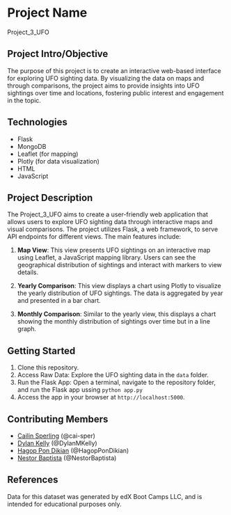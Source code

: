 # Project Name

Project_3_UFO

## Project Intro/Objective

The purpose of this project is to create an interactive web-based interface for exploring UFO sighting data. By visualizing the data on maps and through comparisons, the project aims to provide insights into UFO sightings over time and locations, fostering public interest and engagement in the topic.

## Technologies

- Flask
- MongoDB
- Leaflet (for mapping)
- Plotly (for data visualization)
- HTML
- JavaScript

## Project Description

The Project_3_UFO aims to create a user-friendly web application that allows users to explore UFO sighting data through interactive maps and visual comparisons. The project utilizes Flask, a web framework, to serve API endpoints for different views. The main features include:

1. **Map View**: This view presents UFO sightings on an interactive map using Leaflet, a JavaScript mapping library. Users can see the geographical distribution of sightings and interact with markers to view details.

2. **Yearly Comparison**: This view displays a chart using Plotly to visualize the yearly distribution of UFO sightings. The data is aggregated by year and presented in a bar chart.

3. **Monthly Comparison**: Similar to the yearly view, this displays a chart showing the monthly distribution of sightings over time but in a line graph.

## Getting Started

1. Clone this repository.
2. Access Raw Data: Explore the UFO sighting data in the `data` folder.
3. Run the Flask App: Open a terminal, navigate to the repository folder, and run the Flask app ussing `python app.py`
4. Access the app in your browser at `http://localhost:5000`.

## Contributing Members

- [Cailin Sperling](https://github.com/cai-sper) (@cai-sper)
- [Dylan Kelly](https://github.com/DylanMKelly) (@DylanMKelly)
- [Hagop Pon Dikian](https://github.com/HagopPonDikian) (@HagopPonDikian)
- [Nestor Baptista](https://github.com/NestorBaptista) (@NestorBaptista)

## References

Data for this dataset was generated by edX Boot Camps LLC, and is intended for educational purposes only.